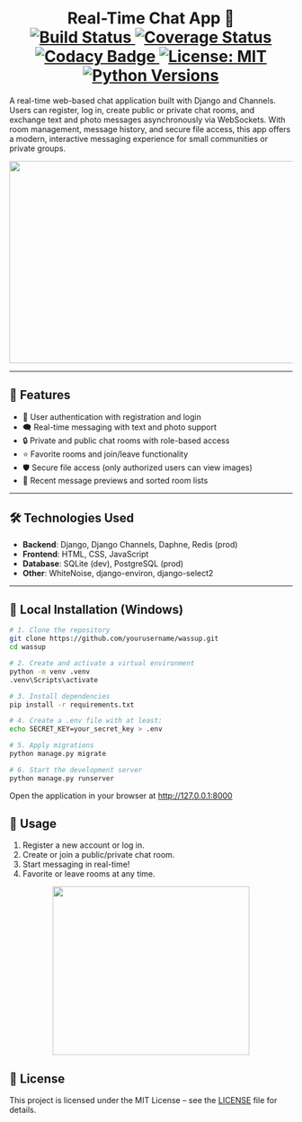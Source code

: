 <h1 align="center">Real-Time Chat App 💬  
<br />
<a href="https://github.com/yourusername/wassup/actions/workflows/django.yml">
    <img src="https://github.com/yourusername/wassup/actions/workflows/django.yml/badge.svg" alt="Build Status"/>
</a>
<a href="https://coveralls.io/github/yourusername/wassup?branch=main">
    <img src="https://coveralls.io/repos/github/yourusername/wassup/badge.svg?branch=main" alt="Coverage Status"/>
</a>
<a href="https://app.codacy.com/gh/yourusername/wassup/dashboard">
    <img src="https://app.codacy.com/project/badge/Grade/yourbadgeid" alt="Codacy Badge"/>
</a>
<a href="LICENSE">
    <img src="https://img.shields.io/badge/License-MIT-yellow.svg" alt="License: MIT"/>
</a>
<a href="https://www.python.org/downloads/">
    <img src="https://img.shields.io/badge/python-3.10%2B-blue.svg" alt="Python Versions"/>
</a>
</h1>

A real-time web-based chat application built with Django and Channels. Users can register, log in, create public or private chat rooms, and exchange text and photo messages asynchronously via WebSockets. With room management, message history, and secure file access, this app offers a modern, interactive messaging experience for small communities or private groups.

<div align="center">
    <img src="https://github.com/user-attachments/assets/example-chat-preview.gif" width="640" height="360" />
</div>

---

## 🚀 Features

- 🔐 User authentication with registration and login
- 🗨️ Real-time messaging with text and photo support
- 🔒 Private and public chat rooms with role-based access
- ⭐ Favorite rooms and join/leave functionality
- 🛡️ Secure file access (only authorized users can view images)
- 📑 Recent message previews and sorted room lists

---

## 🛠️ Technologies Used

- **Backend**: Django, Django Channels, Daphne, Redis (prod)
- **Frontend**: HTML, CSS, JavaScript
- **Database**: SQLite (dev), PostgreSQL (prod)
- **Other**: WhiteNoise, django-environ, django-select2

---

## 🧪 Local Installation (Windows)

```bash
# 1. Clone the repository
git clone https://github.com/yourusername/wassup.git
cd wassup

# 2. Create and activate a virtual environment
python -m venv .venv
.venv\Scripts\activate

# 3. Install dependencies
pip install -r requirements.txt

# 4. Create a .env file with at least:
echo SECRET_KEY=your_secret_key > .env

# 5. Apply migrations
python manage.py migrate

# 6. Start the development server
python manage.py runserver
```
Open the application in your browser at http://127.0.0.1:8000

## 📱 Usage

1. Register a new account or log in.
2. Create or join a public/private chat room.
3. Start messaging in real-time!
4. Favorite or leave rooms at any time.

<div align="center"> <img src="https://github.com/user-attachments/assets/demo-chat-ui.png" width="350" height="300" /> </div>

## 📄 License

This project is licensed under the MIT License – see the [LICENSE](LICENSE) file for details.
